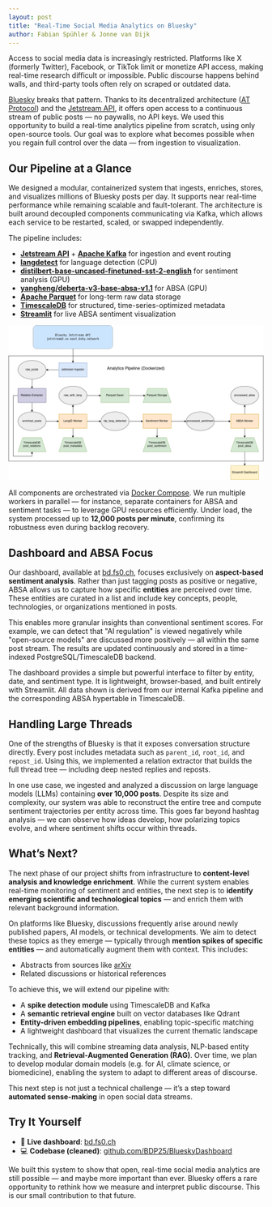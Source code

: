 ```yaml
---
layout: post
title: "Real-Time Social Media Analytics on Bluesky"
author: Fabian Spühler & Jonne van Dijk
---
```


Access to social media data is increasingly restricted. Platforms like X (formerly Twitter), Facebook, or TikTok limit or monetize API access, making real-time research difficult or impossible. Public discourse happens behind walls, and third-party tools often rely on scraped or outdated data.

[Bluesky](https://blueskyweb.xyz/) breaks that pattern. Thanks to its decentralized architecture ([AT Protocol](https://atproto.com/)) and the [Jetstream API](https://github.com/bluesky-social/atproto/tree/main/packages/api), it offers open access to a continuous stream of public posts — no paywalls, no API keys. We used this opportunity to build a real-time analytics pipeline from scratch, using only open-source tools. Our goal was to explore what becomes possible when you regain full control over the data — from ingestion to visualization.

## Our Pipeline at a Glance

We designed a modular, containerized system that ingests, enriches, stores, and visualizes millions of Bluesky posts per day. It supports near real-time performance while remaining scalable and fault-tolerant. The architecture is built around decoupled components communicating via Kafka, which allows each service to be restarted, scaled, or swapped independently.

The pipeline includes:

- [**Jetstream API**](https://github.com/bluesky-social/jetstream) + [**Apache Kafka**](https://kafka.apache.org/) for ingestion and event routing  
- [**langdetect**](https://pypi.org/project/langdetect/) for language detection (CPU)  
- [**distilbert-base-uncased-finetuned-sst-2-english**](https://huggingface.co/distilbert-base-uncased-finetuned-sst-2-english) for sentiment analysis (GPU)  
- [**yangheng/deberta-v3-base-absa-v1.1**](https://huggingface.co/yangheng/deberta-v3-base-absa-v1.1) for ABSA (GPU)  
- [**Apache Parquet**](https://parquet.apache.org/) for long-term raw data storage  
- [**TimescaleDB**](https://www.timescale.com/) for structured, time-series-optimized metadata  
- [**Streamlit**](https://streamlit.io/) for live ABSA sentiment visualization

![Architecture](../assets/img/2025-05-31-group9-architecture.png)

All components are orchestrated via [Docker Compose](https://docs.docker.com/compose/). We run multiple workers in parallel — for instance, separate containers for ABSA and sentiment tasks — to leverage GPU resources efficiently. Under load, the system processed up to **12,000 posts per minute**, confirming its robustness even during backlog recovery.

## Dashboard and ABSA Focus

Our dashboard, available at [bd.fs0.ch](https://bd.fs0.ch), focuses exclusively on **aspect-based sentiment analysis**. Rather than just tagging posts as positive or negative, ABSA allows us to capture how specific **entities** are perceived over time. These entities are curated in a list and include key concepts, people, technologies, or organizations mentioned in posts.

This enables more granular insights than conventional sentiment scores. For example, we can detect that "AI regulation" is viewed negatively while "open-source models" are discussed more positively — all within the same post stream. The results are updated continuously and stored in a time-indexed PostgreSQL/TimescaleDB backend.

The dashboard provides a simple but powerful interface to filter by entity, date, and sentiment type. It is lightweight, browser-based, and built entirely with Streamlit. All data shown is derived from our internal Kafka pipeline and the corresponding ABSA hypertable in TimescaleDB.

## Handling Large Threads

One of the strengths of Bluesky is that it exposes conversation structure directly. Every post includes metadata such as `parent_id`, `root_id`, and `repost_id`. Using this, we implemented a relation extractor that builds the full thread tree — including deep nested replies and reposts.

In one use case, we ingested and analyzed a discussion on large language models (LLMs) containing **over 10,000 posts**. Despite its size and complexity, our system was able to reconstruct the entire tree and compute sentiment trajectories per entity across time. This goes far beyond hashtag analysis — we can observe how ideas develop, how polarizing topics evolve, and where sentiment shifts occur within threads.

## What’s Next?

The next phase of our project shifts from infrastructure to **content-level analysis and knowledge enrichment**. While the current system enables real-time monitoring of sentiment and entities, the next step is to **identify emerging scientific and technological topics** — and enrich them with relevant background information.

On platforms like Bluesky, discussions frequently arise around newly published papers, AI models, or technical developments. We aim to detect these topics as they emerge — typically through **mention spikes of specific entities** — and automatically augment them with context. This includes:

- Abstracts from sources like [arXiv](https://arxiv.org/)  
- Related discussions or historical references

To achieve this, we will extend our pipeline with:

- A **spike detection module** using TimescaleDB and Kafka  
- A **semantic retrieval engine** built on vector databases like Qdrant  
- **Entity-driven embedding pipelines**, enabling topic-specific matching  
- A lightweight dashboard that visualizes the current thematic landscape

Technically, this will combine streaming data analysis, NLP-based entity tracking, and **Retrieval-Augmented Generation (RAG)**. Over time, we plan to develop modular domain models (e.g. for AI, climate science, or biomedicine), enabling the system to adapt to different areas of discourse.

This next step is not just a technical challenge — it’s a step toward **automated sense-making** in open social data streams.


## Try It Yourself

- 🔎 **Live dashboard**: [bd.fs0.ch](https://bd.fs0.ch)  
- 💻 **Codebase (cleaned)**: [github.com/BDP25/BlueskyDashboard](https://github.com/BDP25/BlueskyDashboard)

We built this system to show that open, real-time social media analytics are still possible — and maybe more important than ever. Bluesky offers a rare opportunity to rethink how we measure and interpret public discourse. This is our small contribution to that future.
